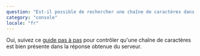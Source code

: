 ```yaml
---
question: "Est-il possible de rechercher une chaîne de caractères dans la réponse ?"
category: "console"
locale: "fr"
---
```


Oui, suivez ce [guide pas à pas](/fr/howtos/) pour contrôler qu'une chaîne de caractères est bien présente dans la réponse obtenue du serveur.
